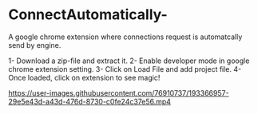 # ConnectAutomatically-
A google chrome extension where connections request is automatcally send by engine.

1- Download a zip-file and extract it.
2- Enable developer mode in google chrome extension setting.
3- Click on Load File and add project file.
4- Once loaded, click on extension to see magic!



https://user-images.githubusercontent.com/76910737/193366957-29e5e43d-a43d-476d-8730-c0fe24c37e56.mp4

